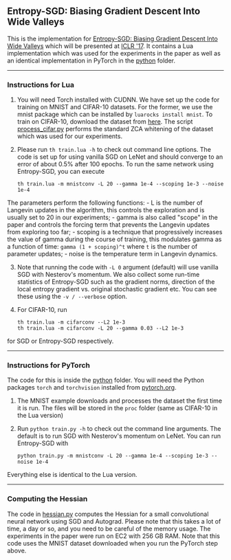 ## Entropy-SGD: Biasing Gradient Descent Into Wide Valleys

This is the implementation for [Entropy-SGD: Biasing Gradient Descent Into Wide Valleys](https://arxiv.org/abs/1611.01838) which will be presented at [ICLR '17](http://iclr.cc). It contains a Lua implementation which was used for the experiments in the paper as well as an identical implementation in PyTorch in the [python](python) folder.

-----------------------------

### Instructions for Lua

1. You will need Torch installed with CUDNN. We have set up the code for training on MNIST and CIFAR-10 datasets. For the former, we use the mnist package which can be installed by ``luarocks install mnist``. To train on CIFAR-10, download the dataset from [here](https://www.cs.toronto.edu/~kriz/cifar-10-python.tar.gz). The script [process_cifar.py](process_cifar.py) performs the standard ZCA whitening of the dataset which was used for our experiments.

2. Please run ``th train.lua -h`` to check out command line options. The code is set up for using vanilla SGD on LeNet and should converge to an error of about 0.5% after 100 epochs. To run the same network using Entropy-SGD, you can execute
   ```
   th train.lua -m mnistconv -L 20 --gamma 1e-4 --scoping 1e-3 --noise 1e-4
   ```
The parameters perform the following functions:
    - L is the number of Langevin updates in the algorithm, this controls the exploration and is usually set to 20 in our experiments;
    - gamma is also called "scope" in the paper and controls the forcing term that prevents the Langevin updates from exploring too far;
    - scoping is a technique that progressively increases the value of gamma during the course of training, this modulates gamma as a function of time: ``gamma (1 + scoping)^t`` where ``t`` is the number of parameter updates;
    - noise is the temperature term in Langevin dynamics.

3. Note that running the code with ``-L 0`` argument (default) will use vanilla SGD with Nesterov's momentum. We also collect some run-time statistics of Entropy-SGD such as the gradient norms, direction of the local entropy gradient vs. original stochastic gradient etc. You can see these using the ``-v / --verbose`` option.

4. For CIFAR-10, run
   ```
   th train.lua -m cifarconv --L2 1e-3
   th train.lua -m cifarconv -L 20 --gamma 0.03 --L2 1e-3
   ```
for SGD or Entropy-SGD respectively.

-----------------------------

### Instructions for PyTorch

The code for this is inside the [python](python) folder. You will need the Python packages `torch` and `torchvision` installed from [pytorch.org](pytorch.org).

1. The MNIST example downloads and processes the dataset the first time it is run. The files will be stored in the `proc` folder (same as CIFAR-10 in the Lua version)

2. Run ``python train.py -h`` to check out the command line arguments. The default is to run SGD with Nesterov's momentum on LeNet. You can run Entropy-SGD with
   ```
   python train.py -m mnistconv -L 20 --gamma 1e-4 --scoping 1e-3 --noise 1e-4
   ```
Everything else is identical to the Lua version.

-----------------------------

### Computing the Hessian

The code in [hessian.py](python/hessian.py) computes the Hessian for a small convolutional neural network using SGD and Autograd. Please note that this takes a lot of time, a day or so, and you need to be careful of the memory usage. The experiments in the paper were run on EC2 with 256 GB RAM. Note that this code uses the MNIST dataset downloaded when you run the PyTorch step above.
